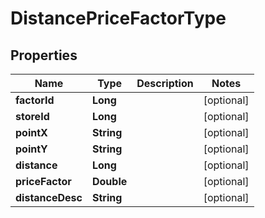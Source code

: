 

# DistancePriceFactorType


## Properties

Name | Type | Description | Notes
------------ | ------------- | ------------- | -------------
**factorId** | **Long** |  |  [optional]
**storeId** | **Long** |  |  [optional]
**pointX** | **String** |  |  [optional]
**pointY** | **String** |  |  [optional]
**distance** | **Long** |  |  [optional]
**priceFactor** | **Double** |  |  [optional]
**distanceDesc** | **String** |  |  [optional]



